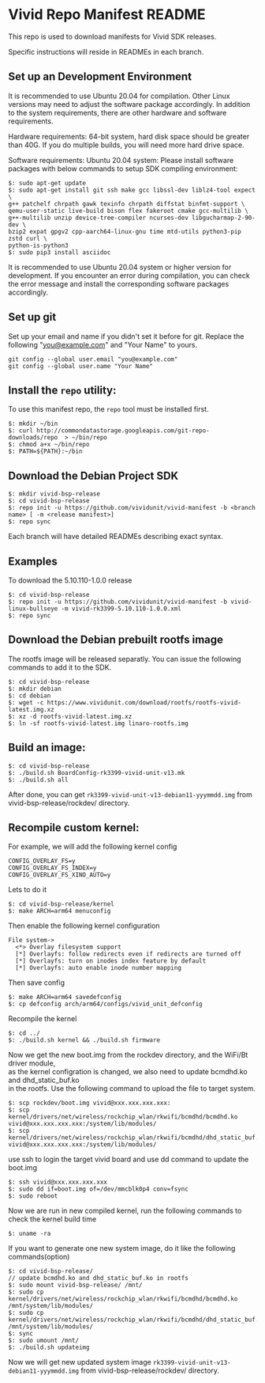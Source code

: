Vivid Repo Manifest README
==========================

This repo is used to download manifests for Vivid SDK releases.

Specific instructions will reside in READMEs in each branch.

Set up an Development Environment
---------------------------------

It is recommended to use Ubuntu 20.04 for compilation. Other Linux versions may need to adjust the software package accordingly. In addition to the system requirements, there are other hardware and software requirements.

Hardware requirements: 64-bit system, hard disk space should be greater than 40G. If you do multiple builds, you will need more hard drive space.

Software requirements: Ubuntu 20.04 system:
Please install software packages with below commands to setup SDK compiling environment:

```
$: sudo apt-get update
$: sudo apt-get install git ssh make gcc libssl-dev liblz4-tool expect \
g++ patchelf chrpath gawk texinfo chrpath diffstat binfmt-support \
qemu-user-static live-build bison flex fakeroot cmake gcc-multilib \
g++-multilib unzip device-tree-compiler ncurses-dev libgucharmap-2-90-dev \
bzip2 expat gpgv2 cpp-aarch64-linux-gnu time mtd-utils python3-pip zstd curl \
python-is-python3
$: sudo pip3 install asciidoc
```

It is recommended to use Ubuntu 20.04 system or higher version for development. If you encounter an error during compilation, you can check the error message and install the corresponding software packages accordingly.

Set up git
----------

Set up your email and name if you didn't set it before for git.
Replace the following "you@example.com" and "Your Name" to yours.

```
git config --global user.email "you@example.com"
git config --global user.name "Your Name"
```


Install the `repo` utility:
---------------------------

To use this manifest repo, the `repo` tool must be installed first.

```
$: mkdir ~/bin
$: curl http://commondatastorage.googleapis.com/git-repo-downloads/repo  > ~/bin/repo
$: chmod a+x ~/bin/repo
$: PATH=${PATH}:~/bin
```

Download the Debian Project SDK
-------------------------------

```
$: mkdir vivid-bsp-release
$: cd vivid-bsp-release
$: repo init -u https://github.com/vividunit/vivid-manifest -b <branch name> [ -m <release manifest>]
$: repo sync
```

Each branch will have detailed READMEs describing exact syntax.

Examples
--------

To download the 5.10.110-1.0.0 release

```
$: cd vivid-bsp-release
$: repo init -u https://github.com/vividunit/vivid-manifest -b vivid-linux-bullseye -m vivid-rk3399-5.10.110-1.0.0.xml
$: repo sync
```

Download the Debian prebuilt rootfs image
-----------------------------------------

The rootfs image will be released separatly. You can issue the following commands to add it to the SDK.

```
$: cd vivid-bsp-release
$: mkdir debian 
$: cd debian
$: wget -c https://www.vividunit.com/download/rootfs/rootfs-vivid-latest.img.xz
$: xz -d rootfs-vivid-latest.img.xz
$: ln -sf rootfs-vivid-latest.img linaro-rootfs.img
```

Build an image:
---------------

```
$: cd vivid-bsp-release
$: ./build.sh BoardConfig-rk3399-vivid-unit-v13.mk
$: ./build.sh all
```

After done, you can get `rk3399-vivid-unit-v13-debian11-yyymmdd.img` from vivid-bsp-release/rockdev/ directory.


Recompile custom kernel:
------------------------

For example, we will add the following kernel config

```
CONFIG_OVERLAY_FS=y
CONFIG_OVERLAY_FS_INDEX=y
CONFIG_OVERLAY_FS_XINO_AUTO=y
```

Lets to do it

```
$: cd vivid-bsp-release/kernel
$: make ARCH=arm64 menuconfig
```

Then enable the following kernel configuration

```
File system->
  <*> Overlay filesystem support
  [*] Overlayfs: follow redirects even if redirects are turned off
  [*] Overlayfs: turn on inodes index feature by default
  [*] Overlayfs: auto enable inode number mapping
```

Then save config

```
$: make ARCH=arm64 savedefconfig
$: cp defconfig arch/arm64/configs/vivid_unit_defconfig
```

Recompile the kernel

```
$: cd ../
$: ./build.sh kernel && ./build.sh firmware
```

Now we get the new boot.img from the rockdev directory, and the WiFi/Bt driver module, \
as the kernel configration is changed, we also need to update bcmdhd.ko and dhd_static_buf.ko \
in the rootfs. Use the following command to upload the file to target system.

```
$: scp rockdev/boot.img vivid@xxx.xxx.xxx.xxx:
$: scp kernel/drivers/net/wireless/rockchip_wlan/rkwifi/bcmdhd/bcmdhd.ko vivid@xxx.xxx.xxx.xxx:/system/lib/modules/
$: scp kernel/drivers/net/wireless/rockchip_wlan/rkwifi/bcmdhd/dhd_static_buf.ko vivid@xxx.xxx.xxx.xxx:/system/lib/modules/
```

use ssh to login the target vivid board and use dd command to update the boot.img

```
$: ssh vivid@xxx.xxx.xxx.xxx
$: sudo dd if=boot.img of=/dev/mmcblk0p4 conv=fsync
$: sudo reboot
```

Now we are run in new compiled kernel, run the following commands to check the kernel build time

```
$: uname -ra
```

If you want to generate one new system image, do it like the following commands(option)

```
$: cd vivid-bsp-release/
// update bcmdhd.ko and dhd_static_buf.ko in rootfs
$: sudo mount vivid-bsp-release/ /mnt/
$: sudo cp kernel/drivers/net/wireless/rockchip_wlan/rkwifi/bcmdhd/bcmdhd.ko /mnt/system/lib/modules/
$: sudo cp kernel/drivers/net/wireless/rockchip_wlan/rkwifi/bcmdhd/dhd_static_buf.ko /mnt/system/lib/modules/
$: sync
$: sudo umount /mnt/
$: ./build.sh updateimg
```

Now we will get new updated system image `rk3399-vivid-unit-v13-debian11-yyymmdd.img` from vivid-bsp-release/rockdev/ directory.
